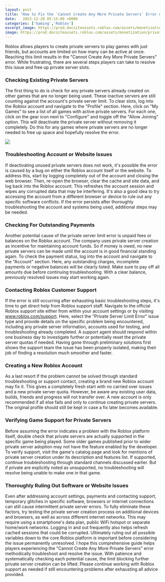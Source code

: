 ```yaml
---
layout: post
title: "How to Fix the `Cannot Create Any More Private Servers` Error on Roblox"
date:   2023-12-28 05:15:09 +0000
categories: ['Gaming','Roblox']
excerpt_image: https://prod.docsiteassets.roblox.com/assets/monetization/private-servers/Example-Purchase-Dialog.png
image: https://prod.docsiteassets.roblox.com/assets/monetization/private-servers/Example-Purchase-Dialog.png
---
```


Roblox allows players to create private servers to play games with just friends, but accounts are limited on how many can be active at once. Reaching this limit results in the "Cannot Create Any More Private Servers" error. While frustrating, there are several steps players can take to resolve this issue and free up private server slots.
### **Checking Existing Private Servers**
The first thing to do is check for any private servers already created on other games that are no longer being used. These inactive servers are still counting against the account's private server limit. To clear slots, log into the Roblox account and navigate to the "Profile" section. Here, click on "My Games" to see a list of all games with active private servers. For each one, click on the gear icon next to "Configure" and toggle off the "Allow Joining" option. This will deactivate the private server without removing it completely. Do this for any games where private servers are no longer needed to free up space and hopefully resolve the error.

![](https://prod.docsiteassets.roblox.com/assets/monetization/private-servers/Example-Purchase-Dialog.png)
### **Troubleshooting Account or Website Issues** 
If deactivating unused private servers does not work, it's possible the error is caused by a bug on either the Roblox account itself or the website. To address this, start by logging completely out of the account and closing the web browser. Then, re-open the browser, clear the cache and site data, and log back into the Roblox account. This refreshes the account session and wipes any corrupted data that may be interfering. It's also a good idea to try accessing the account from a different browser or device to rule out any specific software conflicts. If the error persists after thoroughly troubleshooting the account and systems being used, additional steps may be needed.
### **Checking For Outstanding Payments**
Another potential cause of the private server limit error is unpaid fees or balances on the Roblox account. The company uses private server creation as incentive for maintaining account funds. So if money is owed, no new private servers can be made until the account is in good financial standing again. To check the payment status, log into the account and navigate to the "Account" section. Here, any outstanding charges, incomplete payments or negative balances will be clearly listed. Make sure to pay off all amounts due before continuing troubleshooting. With a clear balance, previously resolved issues may start working again.
### **Contacting Roblox Customer Support**
If the error is still occurring after exhausting basic troubleshooting steps, it's time to get direct help from Roblox support staff. Navigate to the official Roblox support site either from within your account settings or by visiting www.roblox.com/support. Here, select the "Private Server Limit Error" issue type and provide details on the specific problem being encountered, including any private server information, accounts used for testing, and troubleshooting already completed. A support agent should respond within one business day to investigate further or potentially reset the private server quotas if needed. Having gone through preliminary solutions first shows the support team the issue has been properly isolated, making their job of finding a resolution much smoother and faster.
### **Creating a New Roblox Account** 
As a last resort if the problem cannot be solved through standard troubleshooting or support contact, creating a brand new Roblox account may fix it. This gives a completely fresh start with no carried over issues and a new private server quota. However, be aware any existing user data, builds, friends and progress will not transfer over. A new account is only recommended if all else fails and only to continue creating private servers. The original profile should still be kept in case a fix later becomes available.
### **Verifying Game Support for Private Servers**
Before assuming the error indicates a problem with the Roblox platform itself, double check that private servers are actually supported in the specific game being played. Some older games published prior to wider private server adoption may not have the feature enabled by the developer. To verify support, visit the game's catalog page and look for mentions of private server creation under its description and features list. If supported, continue troubleshooting through standard channels discussed earlier. But if private are explicitly noted as unsupported, no troubleshooting will resolve being unable to make one in that game.
### **Thoroughly Ruling Out Software or Website Issues**
Even after addressing account settings, payments and contacting support, temporary glitches in specific software, browsers or internet connections can still cause intermittent private server errors. To fully eliminate these factors, try testing the private server creation process on additional devices and browsers, as well as across different internet networks. This may require using a smartphone's data plan, public WiFi hotspot or separate home/work networks. Logging in and out frequently also helps refresh cached sessions that could be corrupted. Ultimately ruling out all possible variables down to the core Roblox platform is important before considering the issue permanently unresolved.
I hope this comprehensive guide helps players experiencing the "Cannot Create Any More Private Servers" error methodically troubleshoot and resolve the issue. With patience and systematically checking each potential cause, the limit blocking further private server creation can be lifted. Please continue working with Roblox support as needed if still encountering problems after exhausting all advice provided.
